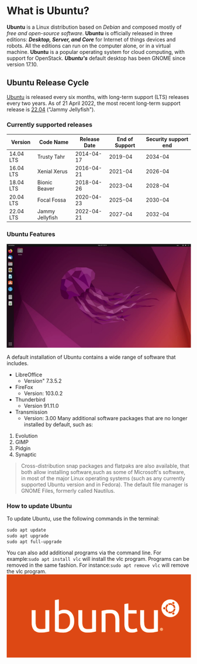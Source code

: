 # What is Ubuntu?
**Ubuntu** is a Linux distribution based on *Debian* and composed mostly of *free and open-source software*. **Ubuntu** is officially released in three editions: ***Desktop, Server, and Core*** for Internet of things devices and robots. All the editions can run on the computer alone, or in a virtual machine. **Ubuntu** is a popular operating system for cloud computing, with support for OpenStack. ***Ubuntu's*** default desktop has been GNOME since version 17.10.
## Ubuntu Release Cycle
[Ubuntu](https://ubuntu.com/) is released every six months, with long-term support (LTS) releases every two years. As of 21 April 2022, the most recent long-term support release is [22.04](https://ubuntu.com/download/desktop) ("Jammy Jellyfish").
### Currently supported releases
Version | Code Name | Release Date | End of Support | Security support end
--- | --- | --- | --- | ---
14.04 LTS|Trusty Tahr|2014-04-17|2019-04|2034-04
16.04 LTS|Xenial Xerus|2016-04-21|2021-04|2026-04
18.04 LTS|Bionic Beaver|2018-04-26|2023-04|2028-04
20.04 LTS|Focal Fossa|2020-04-23|2025-04|2030-04
22.04 LTS|Jammy Jellyfish|2022-04-21|2027-04|2032-04
### Ubuntu Features
![Ubuntu Desktop Image](ubuntu-desktop.png)  
  
A default installation of Ubuntu contains a wide range of software that includes.
* LibreOffice
  * Version" 7.3.5.2
* FireFox
  * Version: 103.0.2
* Thunderbird
  * Version 91.11.0
* Transmission
  * Version: 3.00
Many additional software packages that are no longer installed by default, such as:
1. Evolution
2. GIMP
3. Pidgin
4. Synaptic
> Cross-distribution snap packages and flatpaks are also available, that both allow installing software,such as some of Microsoft's software, in most of the major Linux operating systems (such as any currently supported Ubuntu version and in Fedora). The default file manager is GNOME Files, formerly called Nautilus.
### How to update Ubuntu
To update Ubuntu, use the following commands in the terminal:
```
sudo apt update
sudo apt upgrade 
sudo apt full-upgrade
```
You can also add additional programs via the command line. For example:`sudo apt install vlc` will install the vlc program. Programs can be removed in the same fashion. For instance:`sudo apt remove vlc` will remove the vlc program.
![Ubuntu Logo](ubuntu-logo.png)